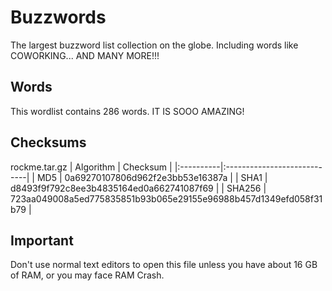 # Buzzwords
The largest buzzword list collection on the globe. Including words like COWORKING... AND MANY MORE!!!
## Words
This wordlist contains 286 words. IT IS SOOO AMAZING!
## Checksums
rockme.tar.gz
| Algorithm | Checksum |
|:----------|:----------------------------|
| MD5       | 0a69270107806d962f2e3bb53e16387a |
| SHA1      | d8493f9f792c8ee3b4835164ed0a662741087f69 |
| SHA256    | 723aa049008a5ed775835851b93b065e29155e96988b457d1349efd058f31b79 |
## Important
Don't use normal text editors to open this file unless you have about 16 GB of RAM, or you may face RAM Crash.
